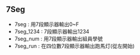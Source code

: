## 7Seg
* 7seg : 用7段顯示器輸出0~F  
* 7seg_1234 : 7段顯示器輸出1234
* 7seg_num : 用7段顯示器輸出組員學號
* 7seg_run : 在四位數7段顯示器輸出跑馬灯(從左開始)
